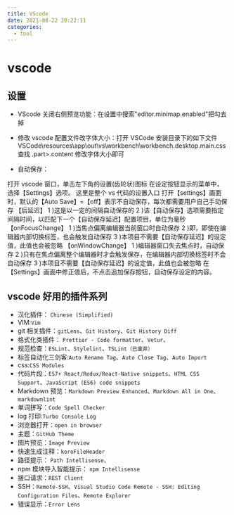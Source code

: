 ```yaml
---
title: VScode
date: 2021-08-22 20:22:11
categories:
  - tool
---
```


# vscode

## 设置

- VScode 关闭右侧预览功能：在设置中搜索"editor.minimap.enabled"把勾去掉

- 修改 vscode 配置文件改字体大小：打开 VSCode 安装目录下的如下文件 VSCode\resources\app\out\vs\workbench\workbench.desktop.main.css 查找 .part>.content 修改字体大小即可

- 自动保存：

打开 vscode 窗口，单击左下角的设置(齿轮状)图标
在设定按钮显示的菜单中，选择【Settings】选项。 这里是整个 vs 代码的设置入口
打开【settings】画面时，默认的【Auto Save】=【off】表示不自动保存，每次都需要用户自己手动保存
【后延迟】
1 )这是以一定的间隔自动保存的
2 )该【自动保存】选项需要指定间隔时间，以匹配下一个【自动保存延迟】配置项目，单位为毫秒
【onFocusChange】
1 )当焦点偏离编辑器当前窗口时自动保存
2 )即，即使在编辑器内部切换标签，也会触发自动保存
3 )本项目不需要【自动保存延迟】的设定值，此值也会被忽略
【onWindowChange】
1 )编辑器窗口失去焦点时，自动保存
2 )只有在焦点偏离整个编辑器时才会触发保存，在编辑器内部切换标签时不会自动保存
3 )本项目不需要【自动保存延迟】的设定值，此值也会被忽略
在【Settings】画面中修正值后，不点击追加保存按钮，自动保存设定的内容。

## vscode 好用的插件系列

- 汉化插件： `Chinese (Simplified)`
- VIM:`Vim`
- git 相关插件：`gitLens`、`Git History`、`Git History Diff`
- 格式化类插件： `Prettier - Code formatter`、`Vetur`、
- 规范检查：`ESLint`、`Stylelint`、`TSLint（已废弃）`
- 标签自动化三剑客:`Auto Rename Tag`、`Auto Close Tag`、`Auto Import`
- css:`CSS Modules`
- 代码片段：`ES7+ React/Redux/React-Native snippets`、`HTML CSS Support`、`JavaScript (ES6) code snippets`
- Markdown 预览：`Markdown Preview Enhanced`、`Markdown All in One`、`markdownlint`
- 单词拼写：`Code Spell Checker`
- log 打印:`Turbo Console Log`
- 浏览器打开：`open in browser`
- 主题：`GitHub Theme`
- 图片预览：`Image Preview`
- 快速生成注释：`koroFileHeader`
- 路径提示： `Path Intellisense`、
- npm 模块导入智能提示： `npm Intellisense`
- 接口请求：`REST Client`
- SSH：`Remote-SSH`、`Visual Studio Code Remote - SSH: Editing Configuration Files`、`Remote Explorer`
- 错误显示：`Error Lens`
